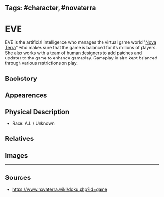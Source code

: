 Tags: #character, #novaterra
---
# EVE

EVE is the artificial intelligence who manages the virtual game world "[Nova Terra](NovaTerra.md)" who makes sure that the game is balanced for its millions of players. She also works with a team of human designers to add patches and updates to the game to enhance gameplay. Gameplay is also kept balanced through various restrictions on play.

## Backstory

## Appearences

## Physical Description

- Race: A.I. / Unknown

## Relatives

## Images

---
## Sources
- https://www.novaterra.wiki/doku.php?id=game